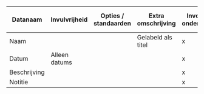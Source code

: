 | Datanaam     | Invulvrijheid | Opties / standaarden | Extra omschrijving | Invoeren van onderzoeksdata | Visuele weergave van onderzoeksdata |
|--------------|---------------|----------------------|--------------------|-----------------------------|-------------------------------------|
| Naam         |               |                      | Gelabeld als titel | x                           | x                                   |
| Datum        | Alleen datums |                      |                    | x                           | x                                   |
| Beschrijving |               |                      |                    | x                           | x                                   |
| Notitie      |               |                      |                    | x                           | (Uitgesloten)                       |